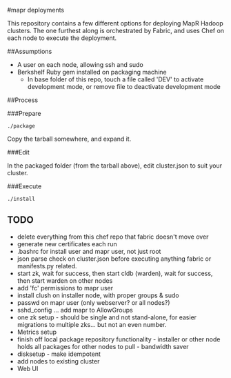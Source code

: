 #mapr deployments


This repository contains a few different options for deploying MapR Hadoop clusters.  The one furthest along is orchestrated by Fabric, and uses Chef on each node to execute the deployment.

##Assumptions

* A user on each node, allowing ssh and sudo
* Berkshelf Ruby gem installed on packaging machine
  * In base folder of this repo, touch a file called 'DEV' to activate development mode, or remove file to deactivate development mode

##Process

###Prepare

    ./package
Copy the tarball somewhere, and expand it.

###Edit

In the packaged folder (from the tarball above), edit cluster.json to suit your cluster.

###Execute

    ./install

## TODO

* delete everything from this chef repo that fabric doesn't move over
* generate new certificates each run
* .bashrc for install user and mapr user, not just root
* json parse check on cluster.json before executing anything fabric or manifests.py related.
* start zk, wait for success, then start cldb (warden), wait for success, then start warden on other nodes
* add 'fc' permissions to mapr user
* install clush on installer node, with proper groups & sudo
* passwd on mapr user (only webserver?  or all nodes?)
* sshd_config ... add mapr to AllowGroups
* one zk setup - should be single and not stand-alone, for easier migrations to multiple zks... but not an even number.
* Metrics setup
* finish off local package repository functionality - installer or other node holds all packages for other nodes to pull - bandwidth saver
* disksetup - make idempotent
* add nodes to existing cluster
* Web UI
